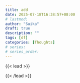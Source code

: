 ```yaml
---
title: add
date: 2025-07-18T16:38:57+08:00
# lastmod:
author: "Suika"
draft: true
description: ""
tags: [df]
categories: [Thoughts] 
# series: 
# series_order: 
---
```



{{< lead >}}

{{< /lead >}}
